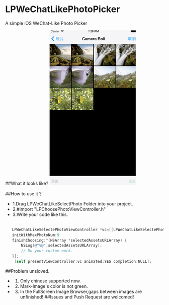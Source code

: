 # LPWeChatLikePhotoPicker
A simple iOS WeChat-Like Photo Picker

##What it looks like?
![](/Demo.gif)

##How to use it？

* 1.Drag LPWeChatLikeSelectPhoto Folder into your project.
* 2.#import "LPChoosePhotoViewController.h"
* 3.Write your code like this.
~~~objective-c

   LPWeChatLikeSelectePhotoViewController *vc=[[LPWeChatLikeSelectePhotoViewController alloc]
   initWithMaxPhotoNum:9 
   finishChoosing:^(NSArray *selectedAssetsURLArray) {
       NSLog(@"%@",selectedAssetsURLArray);
       // Do your custom work.
   }];
    [self presentViewController:vc animated:YES completion:NULL];

~~~
##Problem unsloved.
* 1. Only chinese supported now.
* 2. Mark-Image's color is not green.
* 3. In the FullScreen Image Browser,gaps between images are unfinished!
##Issues and Push Request are welcomed!
